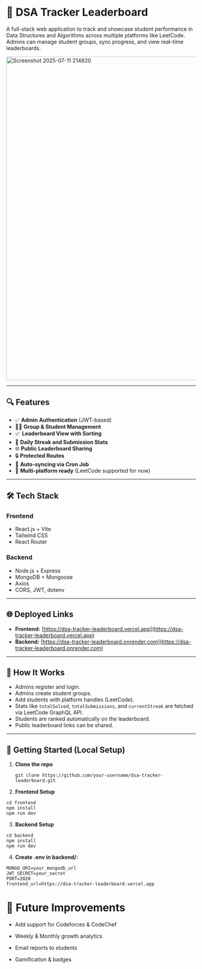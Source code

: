 # 🧠 DSA Tracker Leaderboard

A full-stack web application to track and showcase student performance in Data Structures and Algorithms across multiple platforms like LeetCode. Admins can manage student groups, sync progress, and view real-time leaderboards.

<img width="1919" height="861" alt="Screenshot 2025-07-11 214820" src="https://github.com/user-attachments/assets/8cf9c320-b4cb-42d6-81c1-e311a35ee695" />

---

## 🔍 Features

- ✅ **Admin Authentication** (JWT-based)
- 🧑‍🏫 **Group & Student Management**
- 📈 **Leaderboard View with Sorting**
- 🧮 **Daily Streak and Submission Stats**
- 🌐 **Public Leaderboard Sharing**
- 🔒 **Protected Routes**
- 🔄 **Auto-syncing via Cron Job**
- 🧠 **Multi-platform ready** (LeetCode supported for now)

---

## 🛠️ Tech Stack

### Frontend
- React.js + Vite
- Tailwind CSS
- React Router

### Backend
- Node.js + Express
- MongoDB + Mongoose
- Axios
- CORS, JWT, dotenv

---

## 🌐 Deployed Links

- **Frontend:** [https://dsa-tracker-leaderboard.vercel.app](https://dsa-tracker-leaderboard.vercel.app)
- **Backend:** [https://dsa-tracker-leaderboard.onrender.com](https://dsa-tracker-leaderboard.onrender.com)

---

## 🧪 How It Works

- Admins register and login.
- Admins create student groups.
- Add students with platform handles (LeetCode).
- Stats like `totalSolved`, `totalSubmissions`, and `currentStreak` are fetched via LeetCode GraphQL API.
- Students are ranked automatically on the leaderboard.
- Public leaderboard links can be shared.

---

## 🚀 Getting Started (Local Setup)

1. **Clone the repo**

   ```
   git clone https://github.com/your-username/dsa-tracker-leaderboard.git
   ```

2. **Frontend Setup**
```
cd frontend
npm install
npm run dev
```
3. **Backend Setup**

```
cd backend
npm install
npm run dev
```

4. **Create .env in backend/:**
```
MONGO_URI=your_mongodb_url
JWT_SECRET=your_secret
PORT=2020
frontend_url=https://dsa-tracker-leaderboard.vercel.app
```

# 📅 Future Improvements

- Add support for Codeforces & CodeChef

- Weekly & Monthly growth analytics

- Email reports to students

- Gamification & badges

